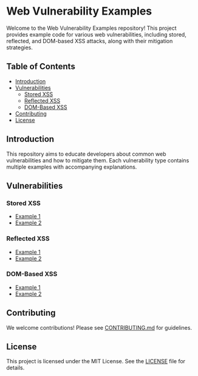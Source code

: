 # Web Vulnerability Examples

Welcome to the Web Vulnerability Examples repository! This project provides example code for various web vulnerabilities, including stored, reflected, and DOM-based XSS attacks, along with their mitigation strategies.

## Table of Contents

- [Introduction](#introduction)
- [Vulnerabilities](#vulnerabilities)
  - [Stored XSS](#stored-xss)
  - [Reflected XSS](#reflected-xss)
  - [DOM-Based XSS](#dom-based-xss)
- [Contributing](#contributing)
- [License](#license)

## Introduction

This repository aims to educate developers about common web vulnerabilities and how to mitigate them. Each vulnerability type contains multiple examples with accompanying explanations.

## Vulnerabilities

### Stored XSS
- [Example 1](Stored_XSS/example1)
- [Example 2](Stored_XSS/example2)

### Reflected XSS
- [Example 1](Reflected_XSS/example1)
- [Example 2](Reflected_XSS/example2)

### DOM-Based XSS
- [Example 1](DOM_Based_XSS/example1)
- [Example 2](DOM_Based_XSS/example2)

## Contributing

We welcome contributions! Please see [CONTRIBUTING.md](CONTRIBUTING.md) for guidelines.

## License

This project is licensed under the MIT License. See the [LICENSE](LICENSE) file for details.
